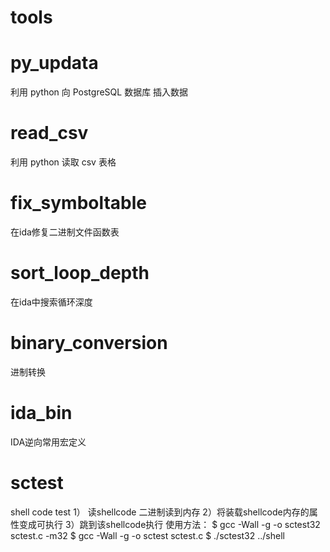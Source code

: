 # tools

# py_updata
利用 python 向 PostgreSQL 数据库 插入数据

# read_csv
利用 python 读取 csv 表格

# fix_symboltable
在ida修复二进制文件函数表

# sort_loop_depth
在ida中搜索循环深度

# binary_conversion
进制转换

# ida_bin
IDA逆向常用宏定义

# sctest
shell code test
1） 读shellcode 二进制读到内存
2）将装载shellcode内存的属性变成可执行
3）跳到该shellcode执行
使用方法：
$ gcc -Wall -g -o sctest32 sctest.c -m32
$ gcc -Wall -g -o sctest sctest.c
$ ./sctest32 ../shell
